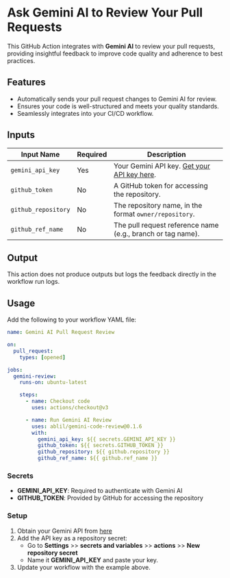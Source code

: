 # Ask Gemini AI to Review Your Pull Requests

This GitHub Action integrates with **Gemini AI** to review your pull requests, providing insightful feedback to improve code quality and adherence to best practices.

## Features
- Automatically sends your pull request changes to Gemini AI for review.
- Ensures your code is well-structured and meets your quality standards.
- Seamlessly integrates into your CI/CD workflow.

## Inputs

| Input Name            | Required | Description                                                                                   |
|-----------------------|----------|-----------------------------------------------------------------------------------------------|
| `gemini_api_key`      | Yes      | Your Gemini API key. [Get your API key here](https://ai.google.dev/gemini-api/docs/api-key).  |
| `github_token`        | No       | A GitHub token for accessing the repository.                                                 |
| `github_repository`   | No       | The repository name, in the format `owner/repository`.                                       |
| `github_ref_name`     | No       | The pull request reference name (e.g., branch or tag name).                                  |

## Output

This action does not produce outputs but logs the feedback directly in the workflow run logs.

## Usage

Add the following to your workflow YAML file:

```yaml
name: Gemini AI Pull Request Review

on:
  pull_request:
    types: [opened]

jobs:
  gemini-review:
    runs-on: ubuntu-latest

    steps:
      - name: Checkout code
        uses: actions/checkout@v3

      - name: Run Gemini AI Review
        uses: ablil/gemini-code-review@0.1.6
        with:
          gemini_api_key: ${{ secrets.GEMINI_API_KEY }}
          github_token: ${{ secrets.GITHUB_TOKEN }}
          github_repository: ${{ github.repository }}
          github_ref_name: ${{ github.ref_name }}

```

### Secrets

* **GEMINI_API_KEY**: Required to authenticate with Gemini AI
* **GITHUB_TOKEN**: Provided by GitHub for accessing the repository

### Setup

1. Obtain your Gemini API from [here]()
2. Add the API key as a repository secret:
   * Go to **Settings** >> **secrets and variables** >> **actions** >> **New repository secret**
   * Name it **GEMINI_API_KEY** and paste your key.
3. Update your workflow with the example above.
